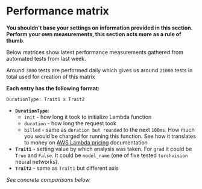# Performance matrix

__You shouldn't base your settings on information provided in this section. Perform your
own measurements, this section acts more as a rule of thumb__.

Below matrices show latest performance measurements gathered from automated tests from last
week.

Around `3000` tests are performed daily which gives us around `21000` tests in total
used for creation of this matrix

__Each entry has the following format:__

```
DurationType: Trait1 x Trait2
```

- __`DurationType`__:
  - `init` - how long it took to initialize Lambda function
  - `duration` - how long the request took
  - `billed` - same as `duration but rounded` to the next `100ms`. How much you would
  be charged for running this function. See how it translates to money on
  [AWS Lambda pricing](https://aws.amazon.com/lambda/pricing/) documentation
- __`Trait1`__ - setting value by which analysis was taken. For `grad` it could
be `True` and `False`. It could be `model_name` (one of five tested `torchvision` neural networks).
- __`Trait2`__ - same as `Trait1` but different axis

_See concrete comparisons below_
